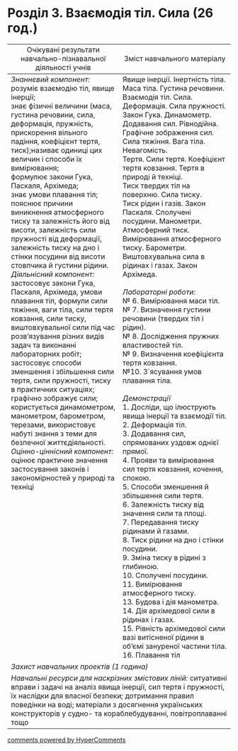 <div id="hypercomments_widget" class="js-hypercomments-widget invisible"></div>

# Розділ 3. Взаємодія тіл. Сила (26 год.)

<table>
  <tr>
    <td width="50%" align="center">Очікувані результати навчально-пізнавальної діяльності учнів</td>
    <td width="50%" align="center">Зміст навчального матеріалу</td>
  </tr>
<tbody>
  <tr>
    <td width="50%" style="vertical-align:top !important;">
      <i>Знаннєвий компонент:</i><br>
      розуміє взаємодію тіл, явище інерції; <br>
      знає фізичні величини (маса, густина речовини, сила, деформація, пружність, прискорення вільного падіння, коефіцієнт тертя, тиск);називає одиниці цих величин і способи їх вимірювання; <br>
      формулює закони Гука, Паскаля, Архімеда; <br>
      знає умови плавання тіл;<br>
      пояснює причини виникнення атмосферного тиску та
      залежність його від висоти, 
      залежність сили пружності від деформації,
      залежність тиску на дно і стінки посудини від висоти стовпчика й густини рідини.<br>
      <i>Діяльнісний компонент:</i><br>
      застосовує закони Гука, Паскаля, Архімеда, умови плавання тіл, формули сили тяжіння, ваги тіла, сили тертя ковзання, сили тиску, виштовхувальної сили під час розв’язування різних видів задач та виконанні лабораторних робіт; <br>
      застосовує способи зменшення і збільшення сили тертя, сили пружності, тиску в практичних ситуаціях; <br>  
      графічно зображує сили; користується динамометром, манометром, барометром, терезами,
      використовує набуті знання з теми для безпечної життєдіяльності.<br>
      <i>Оцінно-ціннісний компонент:</i><br>
      оцінює практичне значення застосування законів і закономірностей у природі та техніці
    </td>
    <td width="50%" style="vertical-align:top !important;">
      Явище інерції. Інертність тіла. Маса тіла. Густина речовини.<br> 
      Взаємодія тіл. Сила. Деформація. Сила пружності. Закон Гука. Динамометр.<br>
      Додавання сил. Рівнодійна. Графічне зображення сил.<br>
      Сила тяжіння. Вага тіла. Невагомість. <br>
      Тертя. Сили тертя. Коефіцієнт тертя ковзання. Тертя в природі й техніці.<br>
      Тиск твердих тіл на поверхню. Сила тиску.<br>
      Тиск рідин і газів. Закон Паскаля. Сполучені посудини. Манометри. <br>
      Атмосферний тиск. Вимірювання атмосферного тиску. Барометри. <br>
      Виштовхувальна сила в рідинах і газах. Закон Архімеда.<br>
      <br>
      <i>Лабораторні роботи:</i><br>
      № 6. Вимірювання маси тіл. <br>
      № 7. Визначення густини речовини (твердих тіл і рідин).<br>
      № 8. Дослідження пружних властивостей тіл. <br>
      № 9. Визначення коефіцієнта тертя ковзання.<br>
      №10. З`ясування умов плавання тіла.<br>
      <br>
      <i>Демонстрації</i><br>
      1. Досліди, що ілюструють явища інерції та взаємодії тіл.<br>
      2. Деформація тіл.<br>
      3. Додавання сил, спрямованих уздовж однієї прямої.<br>
      4. Прояви та вимірювання сил тертя ковзання, кочення, спокою.<br>
      5. Способи зменшення й збільшення сили тертя.<br>
      6. Залежність тиску від значення сили та площі.<br>
      7. Передавання тиску рідинами й газами.<br>
      8. Тиск рідини на дно і стінки посудини.<br>
      9. Зміна тиску в рідині з глибиною.<br>
      10. Сполучені посудини.<br>
      11. Вимірювання атмосферного тиску.<br>
      13. Будова і дія манометра. <br>
      14. Дія архімедової сили в рідинах і газах.<br>
      15. Рівність архімедової сили вазі витісненої рідини в об’ємі зануреної частини тіла.<br>
      16. Плавання тіл
    </td>
    </tr>
      <tr>
    <td  colspan="2" width="100%"><i>Захист навчальних проектів (1 година)</i></td>
  </tr>
    <tr>
    <td  colspan="2" width="100%" style="vertical-align:top !important;">
      <i>Навчальні ресурси для наскрізних змістових ліній:</i> ситуативні вправи і задачі на аналіз явища інерції, сил тертя і пружності, їх наслідки для власної безпеки; дотримання правил поведінки на воді; матеріали з досягнення українських конструкторів у судно- та кораблебудуванні, повітроплаванні тощо
    </td>
  </tr>
</tbody>
</table>

<div class="js-hypercomments-container">
<a href="http://hypercomments.com" class="hc-link" title="comments widget">comments powered by HyperComments</a>
</div>